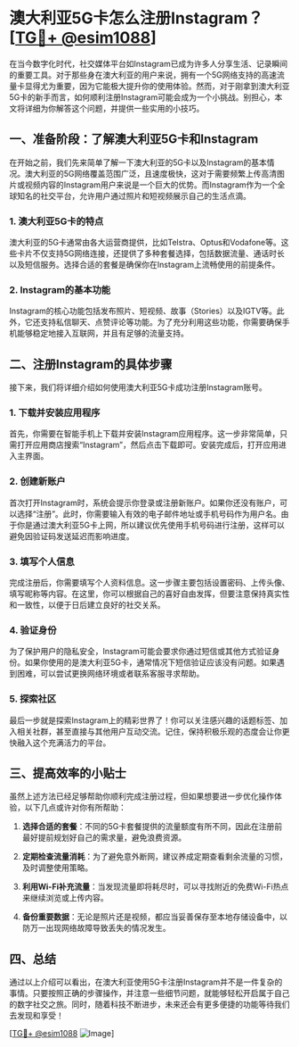 # 澳大利亚5G卡怎么注册Instagram？[[TG💪+ @esim1088](https://t.me/s/esim1088)]

在当今数字化时代，社交媒体平台如Instagram已成为许多人分享生活、记录瞬间的重要工具。对于那些身在澳大利亚的用户来说，拥有一个5G网络支持的高速流量卡显得尤为重要，因为它能极大提升你的使用体验。然而，对于刚拿到澳大利亚5G卡的新手而言，如何顺利注册Instagram可能会成为一个小挑战。别担心，本文将详细为你解答这个问题，并提供一些实用的小技巧。

## 一、准备阶段：了解澳大利亚5G卡和Instagram

在开始之前，我们先来简单了解一下澳大利亚的5G卡以及Instagram的基本情况。澳大利亚的5G网络覆盖范围广泛，且速度极快，这对于需要频繁上传高清图片或视频内容的Instagram用户来说是一个巨大的优势。而Instagram作为一个全球知名的社交平台，允许用户通过照片和短视频展示自己的生活点滴。

### 1. 澳大利亚5G卡的特点

澳大利亚的5G卡通常由各大运营商提供，比如Telstra、Optus和Vodafone等。这些卡片不仅支持5G网络连接，还提供了多种套餐选择，包括数据流量、通话时长以及短信服务。选择合适的套餐是确保你在Instagram上流畅使用的前提条件。

### 2. Instagram的基本功能

Instagram的核心功能包括发布照片、短视频、故事（Stories）以及IGTV等。此外，它还支持私信聊天、点赞评论等功能。为了充分利用这些功能，你需要确保手机能够稳定地接入互联网，并且有足够的流量支持。

## 二、注册Instagram的具体步骤

接下来，我们将详细介绍如何使用澳大利亚5G卡成功注册Instagram账号。

### 1. 下载并安装应用程序

首先，你需要在智能手机上下载并安装Instagram应用程序。这一步非常简单，只需打开应用商店搜索“Instagram”，然后点击下载即可。安装完成后，打开应用进入主界面。

### 2. 创建新账户

首次打开Instagram时，系统会提示你登录或注册新账户。如果你还没有账户，可以选择“注册”。此时，你需要输入有效的电子邮件地址或手机号码作为用户名。由于你是通过澳大利亚5G卡上网，所以建议优先使用手机号码进行注册，这样可以避免因验证码发送延迟而影响进度。

### 3. 填写个人信息

完成注册后，你需要填写个人资料信息。这一步骤主要包括设置密码、上传头像、填写昵称等内容。在这里，你可以根据自己的喜好自由发挥，但要注意保持真实性和一致性，以便于日后建立良好的社交关系。

### 4. 验证身份

为了保护用户的隐私安全，Instagram可能会要求你通过短信或其他方式验证身份。如果你使用的是澳大利亚5G卡，通常情况下短信验证应该没有问题。如果遇到困难，可以尝试更换网络环境或者联系客服寻求帮助。

### 5. 探索社区

最后一步就是探索Instagram上的精彩世界了！你可以关注感兴趣的话题标签、加入相关社群，甚至直接与其他用户互动交流。记住，保持积极乐观的态度会让你更快融入这个充满活力的平台。

## 三、提高效率的小贴士

虽然上述方法已经足够帮助你顺利完成注册过程，但如果想要进一步优化操作体验，以下几点或许对你有所帮助：

1. **选择合适的套餐**：不同的5G卡套餐提供的流量额度有所不同，因此在注册前最好提前规划好自己的需求量，避免浪费资源。
   
2. **定期检查流量消耗**：为了避免意外断网，建议养成定期查看剩余流量的习惯，及时调整使用策略。
   
3. **利用Wi-Fi补充流量**：当发现流量即将耗尽时，可以寻找附近的免费Wi-Fi热点来继续浏览或上传内容。

4. **备份重要数据**：无论是照片还是视频，都应当妥善保存至本地存储设备中，以防万一出现网络故障导致丢失的情况发生。

## 四、总结

通过以上介绍可以看出，在澳大利亚使用5G卡注册Instagram并不是一件复杂的事情。只要按照正确的步骤操作，并注意一些细节问题，就能够轻松开启属于自己的数字社交之旅。同时，随着科技不断进步，未来还会有更多便捷的功能等待我们去发现和享受！

[[TG💪+ @esim1088](https://t.me/s/esim1088) ![Image](https://i.postimg.cc/4NQfJmqS/Snipaste-2025-05-13-00-14-12.png)]